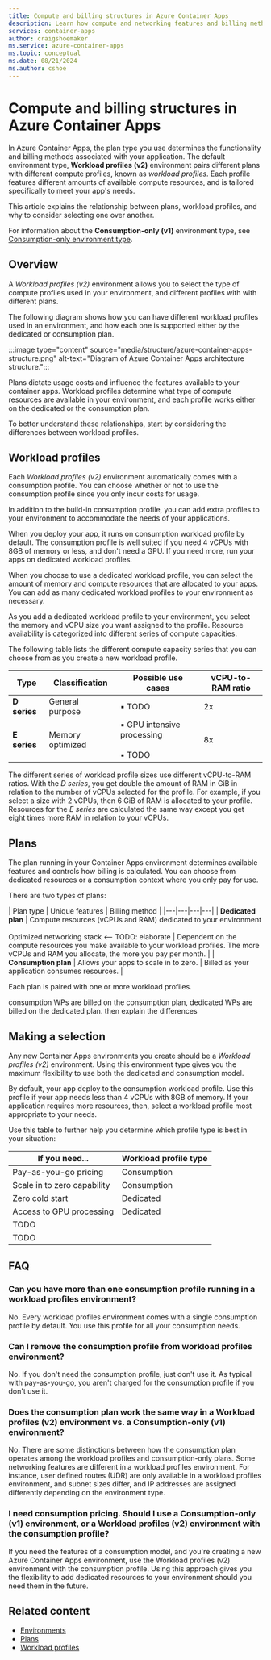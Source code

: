 ```yaml
---
title: Compute and billing structures in Azure Container Apps
description: Learn how compute and networking features and billing methods are structured in Azure Container Apps 
services: container-apps
author: craigshoemaker
ms.service: azure-container-apps
ms.topic: conceptual
ms.date: 08/21/2024
ms.author: cshoe
---
```


# Compute and billing structures in Azure Container Apps

In Azure Container Apps, the plan type you use determines the functionality and billing methods associated with your application. The default environment type, **Workload profiles (v2)** environment pairs different plans with different compute profiles, known as *workload profiles*. Each profile features different amounts of available compute resources, and is tailored specifically to meet your app's needs.

This article explains the relationship between plans, workload profiles, and why to consider selecting one over another.

For information about the **Consumption-only (v1)** environment type, see [Consumption-only environment type](environment-type-consumption-only.md).

## Overview

A *Workload profiles (v2)* environment allows you to select the type of compute profiles used in your environment, and different profiles with with different plans.

The following diagram shows how you can have different workload profiles used in an environment, and how each one is supported either by the dedicated or consumption plan.

:::image type="content" source="media/structure/azure-container-apps-structure.png" alt-text="Diagram of Azure Container Apps architecture structure.":::

Plans dictate usage costs and influence the features available to your container apps. Workload profiles determine what type of compute resources are available in your environment, and each profile works either on the dedicated or the consumption plan.

To better understand these relationships, start by considering the differences between workload profiles.

## Workload profiles

Each *Workload profiles (v2)* environment automatically comes with a consumption profile. You can choose whether or not to use the consumption profile since you only incur costs for usage.

In addition to the build-in consumption profile, you can add extra profiles to your environment to accommodate the needs of your applications.

When you deploy your app, it runs on consumption workload profile by default. The consumption profile is well suited if you need 4 vCPUs with 8GB of memory or less, and don't need a GPU. If you need more, run your apps on dedicated workload profiles.

When you choose to use a dedicated workload profile, you can select the amount of memory and compute resources that are allocated to your apps. You can add as many dedicated workload profiles to your environment as necessary.

As you add a dedicated workload profile to your environment, you select the memory and vCPU size you want assigned to the profile. Resource availability is categorized into different series of compute capacities.

The following table lists the different compute capacity series that you can choose from as you create a new workload profile.

| Type | Classification | Possible use cases | vCPU-to-RAM ratio |
|---|---|---|---|
| **D series** | General purpose | ▪️ TODO | 2x |
| **E series** | Memory optimized | ▪️ GPU intensive processing<br><br>▪️ TODO | 8x |

The different series of workload profile sizes use different vCPU-to-RAM ratios. With the *D series*, you get double the amount of RAM in GiB in relation to the number of vCPUs selected for the profile. For example, if you select a size with 2 vCPUs, then 6 GiB of RAM is allocated to your profile. Resources for the *E series* are calculated the same way except you get eight times more RAM in relation to your vCPUs.

## Plans

The plan running in your Container Apps environment determines available features and controls how billing is calculated. You can choose from dedicated resources or a consumption context where you only pay for use.

There are two types of plans:

| Plan type | Unique features | Billing method |
|---|---|---|---|
| **Dedicated plan** | Compute resources (vCPUs and RAM) dedicated to your environment<br><br>Optimized networking stack <-- TODO: elaborate | Dependent on the compute resources you make available to your workload profiles. The more vCPUs and RAM you allocate, the more you pay per month. |
| **Consumption plan** | Allows your apps to scale in to zero. | Billed as your application consumes resources. |

Each plan is paired with one or more workload profiles.

consumption WPs are billed on the consumption plan, dedicated WPs are billed on the dedicated plan. then explain the differences

## Making a selection

Any new Container Apps environments you create should be a *Workload profiles (v2)* environment. Using this environment type gives you the maximum flexibility to use both the dedicated and consumption model.

By default, your app deploy to the consumption workload profile. Use this profile if your app needs less than 4 vCPUs with 8GB of memory. If your application requires more resources, then, select a workload profile most appropriate to your needs.

Use this table to further help you determine which profile type is best in your situation:

| If you need... | Workload profile type |
|---|---|
| Pay-as-you-go pricing | Consumption |
| Scale in to zero capability | Consumption |
| Zero cold start | Dedicated |
| Access to GPU processing | Dedicated |
| TODO |  |
| TODO |  |

## FAQ

### Can you have more than one consumption profile running in a workload profiles environment?

No. Every workload profiles environment comes with a single consumption profile by default. You use this profile for all your consumption needs.

### Can I remove the consumption profile from workload profiles environment?

No. If you don't need the consumption profile, just don't use it. As typical with pay-as-you-go, you aren't charged for the consumption profile if you don't use it.

### Does the consumption plan work the same way in a Workload profiles (v2) environment vs. a Consumption-only (v1) environment?

No. There are some distinctions between how the consumption plan operates among the workload profiles and consumption-only plans. Some networking features are different in a workload profiles environment. For instance, user defined routes (UDR) are only available in a workload profiles environment, and subnet sizes differ, and IP addresses are assigned differently depending on the environment type.

### I need consumption pricing. Should I use a Consumption-only (v1) environment, or a Workload profiles (v2) environment with the consumption profile?

If you need the features of a consumption model, and you're creating a new Azure Container Apps environment, use the Workload profiles (v2) environment with the consumption profile. Using this approach gives you the flexibility to add dedicated resources to your environment should you need them in the future.

## Related content

- [Environments](environment.md)
- [Plans](plans.md)
- [Workload profiles](workload-profiles-overview.md)